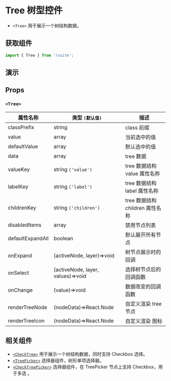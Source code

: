 # Tree 树型控件 [<i class="icon icon-edit2" ></i>](https://github.com/rsuite/rsuite.github.io/blob/master/src/components/tree/index.md)

* `<Tree>` 用于展示一个树结构数据。

## 获取组件

```js
import { Tree } from 'rsuite';
```

## 演示

<!--{demo}-->

## Props

### `<Tree>`

| 属性名称         | 类型 `(默认值)`                   | 描述                            |
| ---------------- | --------------------------------- | ------------------------------- |
| classPrefix      | string                            | class 前缀                      |
| value            | array                             | 当前选中的值                    |
| defaultValue     | array                             | 默认选中的值                    |
| data             | array                             | tree 数据                       |
| valueKey         | string `('value')`                | tree 数据结构 value 属性名称    |
| labelKey         | string `('label')`                | tree 数据结构 label 属性名称    |
| childrenKey      | string `('children')`             | tree 数据结构 children 属性名称 |
| disabledItems    | array                             | 禁用节点列表                    |
| defaultExpandAll | boolean                           | 默认展开所有节点                |
| onExpand         | (activeNode, layer)=>void         | 树节点展示时的回调              |
| onSelect         | (activeNode, layer, values)=>void | 选择树节点后的回调函数          |
| onChange         | (value)=>void                     | 数据改变的回调函数              |
| renderTreeNode   | (nodeData)=>React.Node            | 自定义渲染 tree 节点            |
| renderTreeIcon   | (nodeData)=>React.Node            | 自定义渲染 图标                 |

## 相关组件

* [`<CheckTree>`](./check-tree) 用于展示一个树结构数据，同时支持 Checkbox 选择。
* [`<TreePicker>`](./tree-picker) 选择器组件，树形单项选择器。
* [`<CheckTreePicker>`](./check-tree-picker) 选择器组件，在 TreePicker 节点上支持 Checkbox，用于多选 。
